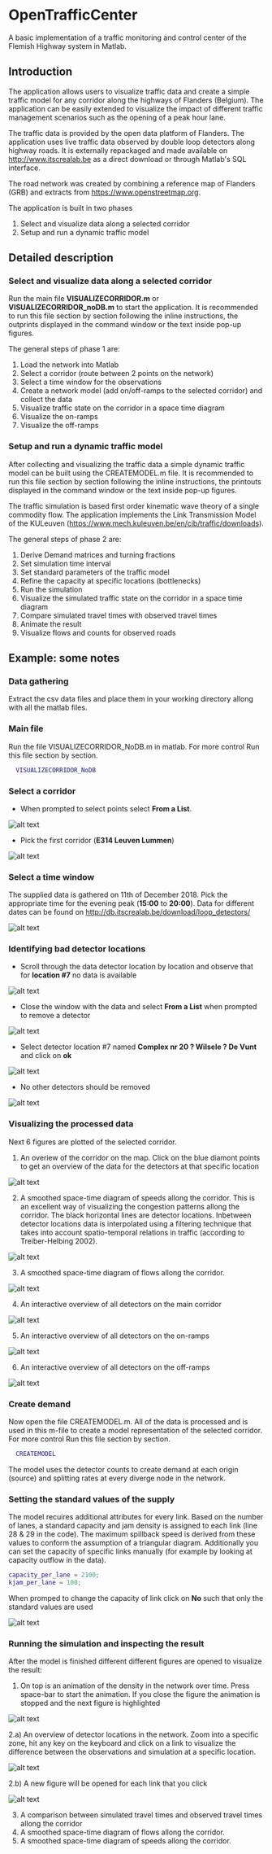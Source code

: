 # OpenTrafficCenter

A basic implementation of a traffic monitoring and control center of the Flemish Highway system in Matlab.


## Introduction

The application allows users to visualize traffic data and create a simple traffic model for any corridor along the highways of Flanders (Belgium). The application can be easily extended to visualize the impact of different traffic management scenarios such as the opening of a peak hour lane.

The traffic data is provided by the open data platform of Flanders.
The application uses live traffic data observed by double loop detectors along highway roads. 
It is externally repackaged and made available on http://www.itscrealab.be as a direct download or through Matlab's SQL interface.

The road network was created by combining a reference map of Flanders (GRB) and extracts from https://www.openstreetmap.org.

The application is built in two phases

1)	Select and visualize data along a selected corridor
2)	Setup and run a dynamic traffic model


## Detailed description

### Select and visualize data along a selected corridor

Run the main file  **VISUALIZECORRIDOR.m** or  **VISUALIZECORRIDOR_noDB.m** to start the application.
It is recommended to run this file section by section following the inline instructions, the outprints displayed in the command window or the text inside pop-up figures.

The general steps of phase 1 are:
1) Load the network into Matlab
2) Select a corridor (route between 2 points on the network)
3) Select a time window for the observations
4) Create a network model (add on/off-ramps to the selected corridor) and collect the data 
5) Visualize traffic state on the corridor in a space time diagram
6) Visualize the on-ramps
7) Visualize the off-ramps

### Setup and run a dynamic traffic model
After collecting and visualizing the traffic data a simple dynamic traffic model can be built using the CREATEMODEL.m file.
It is recommended to run this file section by section following the inline instructions, the printouts displayed in the command window or the text inside pop-up figures.

The traffic simulation is based first order kinematic wave theory of a single commodity flow. The application implements the Link Transmission Model of the KULeuven (https://www.mech.kuleuven.be/en/cib/traffic/downloads).

The general steps of phase 2 are:
1) Derive Demand matrices and turning fractions
2) Set simulation time interval
3) Set standard parameters of the traffic model 
4) Refine the capacity at specific locations (bottlenecks)
5) Run the simulation
6) Visualize the simulated traffic state on the corridor in a space time diagram
7) Compare simulated travel times with observed travel times
8) Animate the result
9) Visualize flows and counts for observed roads

## Example: some notes

### Data gathering
Extract the csv data files and place them in your working directory allong with all the matlab files.
### Main file
Run the file VISUALIZECORRIDOR_NoDB.m in matlab. For more control Run this file section by section.
```MATLAB
  VISUALIZECORRIDOR_NoDB
```
### Select a corridor
- When prompted to select points select  **From a List**. 

![alt text](https://github.com/HimpeWillem/OpenTrafficCenter/blob/master/FIGURES/SelectPoints.PNG)

- Pick the first corridor (**E314 Leuven Lummen**)

![alt text](https://github.com/HimpeWillem/OpenTrafficCenter/blob/master/FIGURES/SelectCorridor.PNG)

### Select a time window
The supplied data is gathered on 11th of December 2018. Pick the appropriate time for the evening peak (**15:00** to **20:00**). Data for different dates can be found on http://db.itscrealab.be/download/loop_detectors/ 

![alt text](https://github.com/HimpeWillem/OpenTrafficCenter/blob/master/FIGURES/SelectTime.PNG)

### Identifying bad detector locations
- Scroll through the data detector location by location and observe that for **location #7** no data is available

![alt text](https://github.com/HimpeWillem/OpenTrafficCenter/blob/master/FIGURES/NoData.PNG)

- Close the window with the data and select **From a List** when prompted to remove a detector

![alt text](https://github.com/HimpeWillem/OpenTrafficCenter/blob/master/FIGURES/RemoveDetector.PNG)

- Select detector location #7 named **Complex nr 20 ? Wilsele ? De Vunt** and click on **ok**

![alt text](https://github.com/HimpeWillem/OpenTrafficCenter/blob/master/FIGURES/RemoveLocation7.PNG)

- No other detectors should be removed

![alt text](https://github.com/HimpeWillem/OpenTrafficCenter/blob/master/FIGURES/NoMoreDetToDel.PNG)


### Visualizing the processed data
Next 6 figures are plotted of the selected corridor.

1) An overiew of the corridor on the map. Click on the blue diamont points to get an overview of the data for the detectors at that specific location

![alt text](https://github.com/HimpeWillem/OpenTrafficCenter/blob/master/FIGURES/SelectDataAtDetector.PNG)

2) A smoothed space-time diagram of speeds allong the corridor. This is an excellent way of visualizing the congestion patterns allong the corridor. The black horizontal lines are detector locations. Inbetween detector locations data is interpolated using a filtering technique that takes into account spatio-temporal relations in traffic (according to Treiber-Helbing 2002).

![alt text](https://github.com/HimpeWillem/OpenTrafficCenter/blob/master/FIGURES/Speed_Observations.PNG)

3) A smoothed space-time diagram of flows allong the corridor.

![alt text](https://github.com/HimpeWillem/OpenTrafficCenter/blob/master/FIGURES/Flow_Observations.PNG)

4) An interactive overview of all detectors on the main corridor 

![alt text](https://github.com/HimpeWillem/OpenTrafficCenter/blob/master/FIGURES/ObservationsMain.PNG)

5) An interactive overview of all detectors on the on-ramps

![alt text](https://github.com/HimpeWillem/OpenTrafficCenter/blob/master/FIGURES/ObservationsOn.PNG)

6) An interactive overview of all detectors on the off-ramps

![alt text](https://github.com/HimpeWillem/OpenTrafficCenter/blob/master/FIGURES/ObservationsOff.PNG)

### Create demand 
Now open the file CREATEMODEL.m. All of the data is processed and is used in this m-file to create a model representation of the selected corridor. For more control Run this file section by section.
```MATLAB
  CREATEMODEL
```
The model uses the detector counts to create demand at each origin (source) and splitting rates at every diverge node in the network.

### Setting the standard values of the supply
The model recuires additional attributes for every link. Based on the number of lanes, a standard capacity and jam density is assigned to each link (line 28 & 29 in the code). The maximum spillback speed is derived from these values to conform the assumption of a triangular diagram. Additionally you can set the capacity of specific links manually (for example by looking at capacity outflow in the data).
```MATLAB
capacity_per_lane = 2100;
kjam_per_lane = 100;
```
When promped to change the capacity of link click on **No** such that only the standard values are used

![alt text](https://github.com/HimpeWillem/OpenTrafficCenter/blob/master/FIGURES/SelectLinks.PNG)


### Running the simulation and inspecting the result
After the model is finished different different figures are opened to visualize the result:
1) On top is an animation of the density in the network over time. Press space-bar to start the animation. If you close the figure the animation is stopped and the next figure is highlighted 

![alt text](https://github.com/HimpeWillem/OpenTrafficCenter/blob/master/FIGURES/Animation.PNG)

2.a) An overview of detector locations in the network. Zoom into a specific zone, hit any key on the keyboard and click on a link to visualize the difference between the observations and simulation at a specific location. 

![alt text](https://github.com/HimpeWillem/OpenTrafficCenter/blob/master/FIGURES/SelectLinkComp.PNG)

2.b) A new figure will be opened for each link that you click

![alt text](https://github.com/HimpeWillem/OpenTrafficCenter/blob/master/FIGURES/Comparison.PNG)

3) A comparison between simulated travel times and observed travel times allong the corridor
4) A smoothed space-time diagram of flows allong the corridor.
5) A smoothed space-time diagram of speeds allong the corridor.


